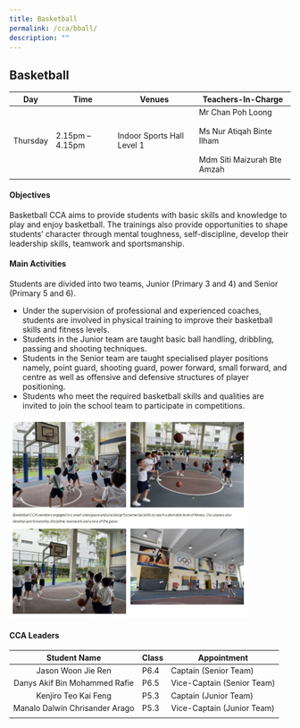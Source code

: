 ```yaml
---
title: Basketball
permalink: /cca/bball/
description: ""
---
```

## Basketball

| **Day** | **Time** | **Venues** | **Teachers-In-Charge** |
|:---:|---|---|---|
| Thursday | 2.15pm – 4.15pm | Indoor Sports Hall Level 1 | Mr Chan Poh Loong<br><br>Ms Nur Atiqah Binte Ilham<br><br>Mdm Siti Maizurah Bte Amzah |
|  |  |  |  |

#### Objectives

Basketball CCA aims to provide students with basic skills and knowledge to play and enjoy basketball. The trainings also provide opportunities to shape students’ character through mental toughness, self-discipline, develop their leadership skills, teamwork and sportsmanship.

#### Main Activities

Students are divided into two teams, Junior (Primary 3 and 4) and Senior (Primary 5 and 6).

*   Under the supervision of professional and experienced coaches, students are involved in physical training to improve their basketball skills and fitness levels.
*   Students in the Junior team are taught basic ball handling, dribbling, passing and shooting techniques.
*   Students in the Senior team are taught specialised player positions namely, point guard, shooting guard, power forward, small forward, and centre as well as offensive and defensive structures of player positioning.
*   Students who meet the required basketball skills and qualities are invited to join the school team to participate in competitions.

<img src="/images/photo1668583023.jpeg" style="width:85%">

#### CCA Leaders

| **Student Name** | **Class** | **Appointment** |
|:---:|---|---|
| Jason Woon Jie Ren | P6.4 | Captain (Senior Team) |
| Danys Akif Bin Mohammed Rafie | P6.5 | Vice-Captain (Senior Team) |
| Kenjiro Teo Kai Feng | P5.3 | Captain (Junior Team) |
| Manalo Dalwin Chrisander Arago | P5.3 | Vice-Captain (Junior Team) |
|  |  |  |